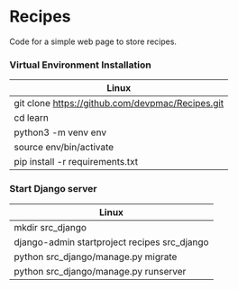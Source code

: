 # Recipes

Code for a simple web page to store recipes.

### Virtual Environment Installation

Linux |
--- |
git clone https://github.com/devpmac/Recipes.git |
cd learn |
python3 -m venv env |
source env/bin/activate |
pip install -r requirements.txt |


### Start Django server

Linux |
--- |
mkdir src_django |
django-admin startproject recipes src_django |
python src_django/manage.py migrate |
python src_django/manage.py runserver |
